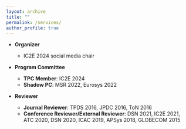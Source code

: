```yaml
---
layout: archive
title: ""
permalink: /services/
author_profile: true
---
```


* <b>Organizer</b>
  * IC2E 2024 social media chair
  
* <b>Program Committee</b>
  * <b>TPC Member</b>: IC2E 2024
  * <b>Shadow PC</b>: MSR 2022, Eurosys 2022
 
* <b>Reviewer</b>
  * <b>Journal Reviewer</b>: TPDS 2016, JPDC 2016, ToN 2016
  * <b>Conference Reviewer/External Reviewer</b>: DSN 2021, IC2E 2021, ATC 2020, DSN 2020, ICAC 2019, APSys 2018, GLOBECOM 2015

